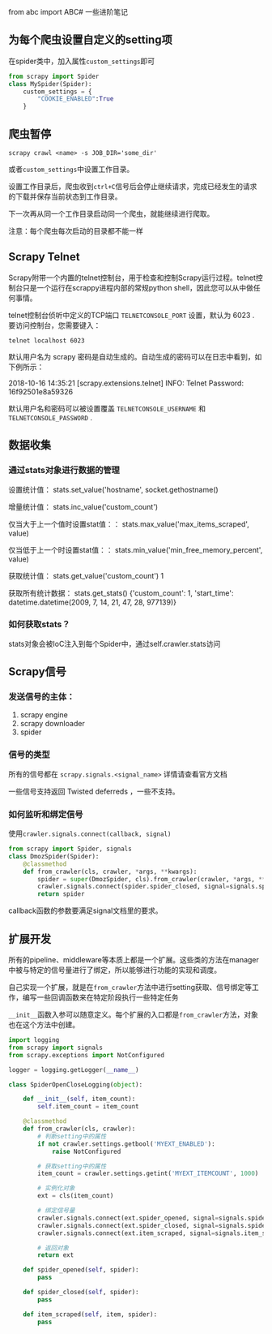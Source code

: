 from abc import ABC# 一些进阶笔记
## 为每个爬虫设置自定义的setting项
在spider类中，加入属性`custom_settings`即可
```python
from scrapy import Spider
class MySpider(Spider):
    custom_settings = {
        "COOKIE_ENABLED":True
    }
```
## 爬虫暂停
`scrapy crawl <name> -s JOB_DIR='some_dir'`

或者`custom_settings`中设置工作目录。

设置工作目录后，爬虫收到`ctrl+C`信号后会停止继续请求，完成已经发生的请求的下载并保存当前状态到工作目录。

下一次再从同一个工作目录启动同一个爬虫，就能继续进行爬取。

注意：每个爬虫每次启动的目录都不能一样

## Scrapy Telnet
Scrapy附带一个内置的telnet控制台，用于检查和控制Scrapy运行过程。telnet控制台只是一个运行在scrappy进程内部的常规python shell，因此您可以从中做任何事情。

telnet控制台侦听中定义的TCP端口 `TELNETCONSOLE_PORT` 设置，默认为 6023 . 要访问控制台，您需要键入：

`telnet localhost 6023`

默认用户名为 scrapy 密码是自动生成的。自动生成的密码可以在日志中看到，如下例所示：

2018-10-16 14:35:21 [scrapy.extensions.telnet] INFO: Telnet Password: 16f92501e8a59326

默认用户名和密码可以被设置覆盖 `TELNETCONSOLE_USERNAME` 和 `TELNETCONSOLE_PASSWORD` .

## 数据收集
### 通过stats对象进行数据的管理

设置统计值：
stats.set_value('hostname', socket.gethostname()

增量统计值：
stats.inc_value('custom_count')

仅当大于上一个值时设置stat值：：
stats.max_value('max_items_scraped', value)

仅当低于上一个时设置stat值：：
stats.min_value('min_free_memory_percent', value)

获取统计值：
stats.get_value('custom_count')
1

获取所有统计数据：
stats.get_stats()
{'custom_count': 1, 'start_time': datetime.datetime(2009, 7, 14, 21, 47, 28, 977139)}

### 如何获取stats？
stats对象会被IoC注入到每个Spider中，通过self.crawler.stats访问

## Scrapy信号
### 发送信号的主体：
1. scrapy engine
2. scrapy downloader
3. spider

### 信号的类型
所有的信号都在
`scrapy.signals.<signal_name>`
详情请查看官方文档

一些信号支持返回 Twisted deferreds ，一些不支持。

### 如何监听和绑定信号
使用`crawler.signals.connect(callback, signal)`
```python
from scrapy import Spider, signals
class DmozSpider(Spider):
    @classmethod
    def from_crawler(cls, crawler, *args, **kwargs):
        spider = super(DmozSpider, cls).from_crawler(crawler, *args, **kwargs)
        crawler.signals.connect(spider.spider_closed, signal=signals.spider_closed)
        return spider
```
callback函数的参数要满足signal文档里的要求。

## 扩展开发
所有的pipeline、middleware等本质上都是一个扩展。这些类的方法在manager中被与特定的信号量进行了绑定，所以能够进行功能的实现和调度。

自己实现一个扩展，就是在`from_crawler`方法中进行setting获取、信号绑定等工作，编写一些回调函数来在特定阶段执行一些特定任务

`__init__`函数入参可以随意定义。每个扩展的入口都是`from_crawler`方法，对象也在这个方法中创建。
```python
import logging
from scrapy import signals
from scrapy.exceptions import NotConfigured

logger = logging.getLogger(__name__)

class SpiderOpenCloseLogging(object):

    def __init__(self, item_count):
        self.item_count = item_count

    @classmethod
    def from_crawler(cls, crawler):
        # 判断setting中的属性
        if not crawler.settings.getbool('MYEXT_ENABLED'):
            raise NotConfigured

        # 获取setting中的属性
        item_count = crawler.settings.getint('MYEXT_ITEMCOUNT', 1000)

        # 实例化对象
        ext = cls(item_count)

        # 绑定信号量
        crawler.signals.connect(ext.spider_opened, signal=signals.spider_opened)
        crawler.signals.connect(ext.spider_closed, signal=signals.spider_closed)
        crawler.signals.connect(ext.item_scraped, signal=signals.item_scraped)

        # 返回对象
        return ext

    def spider_opened(self, spider):
        pass

    def spider_closed(self, spider):
        pass

    def item_scraped(self, item, spider):
        pass
```